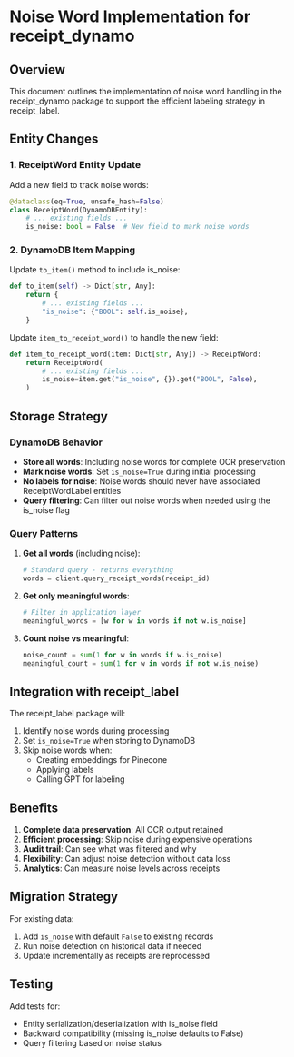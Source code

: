 # Noise Word Implementation for receipt_dynamo

## Overview
This document outlines the implementation of noise word handling in the receipt_dynamo package to support the efficient labeling strategy in receipt_label.

## Entity Changes

### 1. ReceiptWord Entity Update

Add a new field to track noise words:

```python
@dataclass(eq=True, unsafe_hash=False)
class ReceiptWord(DynamoDBEntity):
    # ... existing fields ...
    is_noise: bool = False  # New field to mark noise words
```

### 2. DynamoDB Item Mapping

Update `to_item()` method to include is_noise:

```python
def to_item(self) -> Dict[str, Any]:
    return {
        # ... existing fields ...
        "is_noise": {"BOOL": self.is_noise},
    }
```

Update `item_to_receipt_word()` to handle the new field:

```python
def item_to_receipt_word(item: Dict[str, Any]) -> ReceiptWord:
    return ReceiptWord(
        # ... existing fields ...
        is_noise=item.get("is_noise", {}).get("BOOL", False),
    )
```

## Storage Strategy

### DynamoDB Behavior
- **Store all words**: Including noise words for complete OCR preservation
- **Mark noise words**: Set `is_noise=True` during initial processing
- **No labels for noise**: Noise words should never have associated ReceiptWordLabel entities
- **Query filtering**: Can filter out noise words when needed using the is_noise flag

### Query Patterns

1. **Get all words** (including noise):
   ```python
   # Standard query - returns everything
   words = client.query_receipt_words(receipt_id)
   ```

2. **Get only meaningful words**:
   ```python
   # Filter in application layer
   meaningful_words = [w for w in words if not w.is_noise]
   ```

3. **Count noise vs meaningful**:
   ```python
   noise_count = sum(1 for w in words if w.is_noise)
   meaningful_count = sum(1 for w in words if not w.is_noise)
   ```

## Integration with receipt_label

The receipt_label package will:
1. Identify noise words during processing
2. Set `is_noise=True` when storing to DynamoDB
3. Skip noise words when:
   - Creating embeddings for Pinecone
   - Applying labels
   - Calling GPT for labeling

## Benefits

1. **Complete data preservation**: All OCR output retained
2. **Efficient processing**: Skip noise during expensive operations
3. **Audit trail**: Can see what was filtered and why
4. **Flexibility**: Can adjust noise detection without data loss
5. **Analytics**: Can measure noise levels across receipts

## Migration Strategy

For existing data:
1. Add `is_noise` with default `False` to existing records
2. Run noise detection on historical data if needed
3. Update incrementally as receipts are reprocessed

## Testing

Add tests for:
- Entity serialization/deserialization with is_noise field
- Backward compatibility (missing is_noise defaults to False)
- Query filtering based on noise status

